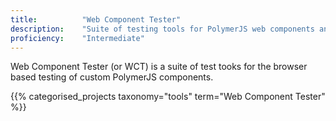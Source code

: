 ```yaml
---
title: 			"Web Component Tester"
description: 	"Suite of testing tools for PolymerJS web components and web applications."
proficiency:	"Intermediate"
---
```


Web Component Tester (or WCT) is a suite of test tooks for the browser based testing of custom PolymerJS components.

{{% categorised_projects taxonomy="tools" term="Web Component Tester" %}}